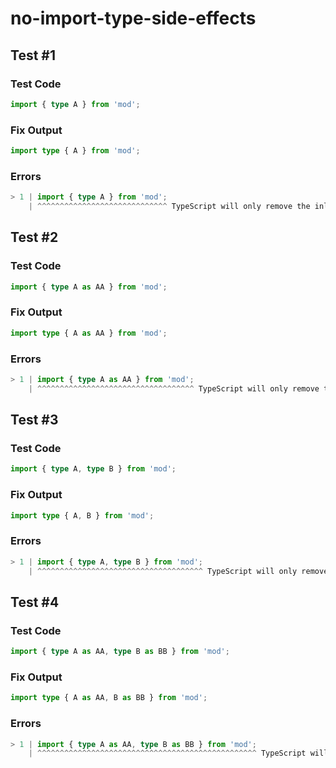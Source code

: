 # no-import-type-side-effects

## Test #1

### Test Code

<!-- prettier-ignore -->
```ts
import { type A } from 'mod';
```

### Fix Output

<!-- prettier-ignore -->
```ts
import type { A } from 'mod';
```

### Errors

<!-- prettier-ignore -->
```ts
> 1 | import { type A } from 'mod';
    | ^^^^^^^^^^^^^^^^^^^^^^^^^^^^^ TypeScript will only remove the inline type specifiers which will leave behind a side effect import at runtime. Convert this to a top-level type qualifier to properly remove the entire import.
```

## Test #2

### Test Code

<!-- prettier-ignore -->
```ts
import { type A as AA } from 'mod';
```

### Fix Output

<!-- prettier-ignore -->
```ts
import type { A as AA } from 'mod';
```

### Errors

<!-- prettier-ignore -->
```ts
> 1 | import { type A as AA } from 'mod';
    | ^^^^^^^^^^^^^^^^^^^^^^^^^^^^^^^^^^^ TypeScript will only remove the inline type specifiers which will leave behind a side effect import at runtime. Convert this to a top-level type qualifier to properly remove the entire import.
```

## Test #3

### Test Code

<!-- prettier-ignore -->
```ts
import { type A, type B } from 'mod';
```

### Fix Output

<!-- prettier-ignore -->
```ts
import type { A, B } from 'mod';
```

### Errors

<!-- prettier-ignore -->
```ts
> 1 | import { type A, type B } from 'mod';
    | ^^^^^^^^^^^^^^^^^^^^^^^^^^^^^^^^^^^^^ TypeScript will only remove the inline type specifiers which will leave behind a side effect import at runtime. Convert this to a top-level type qualifier to properly remove the entire import.
```

## Test #4

### Test Code

<!-- prettier-ignore -->
```ts
import { type A as AA, type B as BB } from 'mod';
```

### Fix Output

<!-- prettier-ignore -->
```ts
import type { A as AA, B as BB } from 'mod';
```

### Errors

<!-- prettier-ignore -->
```ts
> 1 | import { type A as AA, type B as BB } from 'mod';
    | ^^^^^^^^^^^^^^^^^^^^^^^^^^^^^^^^^^^^^^^^^^^^^^^^^ TypeScript will only remove the inline type specifiers which will leave behind a side effect import at runtime. Convert this to a top-level type qualifier to properly remove the entire import.
```
